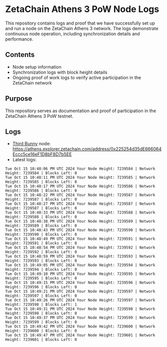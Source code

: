 # ZetaChain Athens 3 PoW Node Logs
This repository contains logs and proof that we have successfully set up and run a node on the ZetaChain Athens 3 network. The logs demonstrate continuous node operation, including synchronization details and performance.

## Contents
- Node setup information
- Synchronization logs with block height details
- Ongoing proof of work logs to verify active participation in the ZetaChain network

## Purpose
This repository serves as documentation and proof of participation in the ZetaChain Athens 3 PoW testnet.

## Logs

- [Third Bunny](https://thirdbunny.xyz/) node: https://athens.explorer.zetachain.com/address/0x225254d35dE666064Eccc5ce16eF1D8bF8D7b5EE
- Latest logs:
```
Tue Oct 15 10:48:06 PM UTC 2024 Your Node Height: 7239584 | Network Height: 7239584 | Blocks Left: 0
Tue Oct 15 10:48:11 PM UTC 2024 Your Node Height: 7239585 | Network Height: 7239585 | Blocks Left: 0
Tue Oct 15 10:48:17 PM UTC 2024 Your Node Height: 7239586 | Network Height: 7239586 | Blocks Left: 0
Tue Oct 15 10:48:22 PM UTC 2024 Your Node Height: 7239587 | Network Height: 7239587 | Blocks Left: 0
Tue Oct 15 10:48:27 PM UTC 2024 Your Node Height: 7239587 | Network Height: 7239587 | Blocks Left: 0
Tue Oct 15 10:48:33 PM UTC 2024 Your Node Height: 7239588 | Network Height: 7239588 | Blocks Left: 0
Tue Oct 15 10:48:38 PM UTC 2024 Your Node Height: 7239589 | Network Height: 7239589 | Blocks Left: 0
Tue Oct 15 10:48:43 PM UTC 2024 Your Node Height: 7239590 | Network Height: 7239590 | Blocks Left: 0
Tue Oct 15 10:48:49 PM UTC 2024 Your Node Height: 7239591 | Network Height: 7239591 | Blocks Left: 0
Tue Oct 15 10:48:54 PM UTC 2024 Your Node Height: 7239592 | Network Height: 7239592 | Blocks Left: 0
Tue Oct 15 10:48:59 PM UTC 2024 Your Node Height: 7239593 | Network Height: 7239593 | Blocks Left: 0
Tue Oct 15 10:49:05 PM UTC 2024 Your Node Height: 7239594 | Network Height: 7239594 | Blocks Left: 0
Tue Oct 15 10:49:10 PM UTC 2024 Your Node Height: 7239595 | Network Height: 7239595 | Blocks Left: 0
Tue Oct 15 10:49:15 PM UTC 2024 Your Node Height: 7239596 | Network Height: 7239596 | Blocks Left: 0
Tue Oct 15 10:49:21 PM UTC 2024 Your Node Height: 7239597 | Network Height: 7239597 | Blocks Left: 0
Tue Oct 15 10:49:26 PM UTC 2024 Your Node Height: 7239597 | Network Height: 7239598 | Blocks Left: 1
Tue Oct 15 10:49:31 PM UTC 2024 Your Node Height: 7239598 | Network Height: 7239598 | Blocks Left: 0
Tue Oct 15 10:49:37 PM UTC 2024 Your Node Height: 7239599 | Network Height: 7239599 | Blocks Left: 0
Tue Oct 15 10:49:42 PM UTC 2024 Your Node Height: 7239600 | Network Height: 7239600 | Blocks Left: 0
Tue Oct 15 10:49:47 PM UTC 2024 Your Node Height: 7239601 | Network Height: 7239601 | Blocks Left: 0
```
